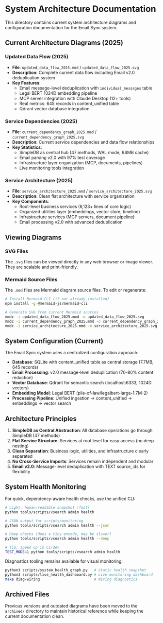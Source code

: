 # System Architecture Documentation

This directory contains current system architecture diagrams and configuration documentation for the Email Sync system.

## Current Architecture Diagrams (2025)

### Updated Data Flow (2025)
- **File**: `updated_data_flow_2025.mmd` / `updated_data_flow_2025.svg`
- **Description**: Complete current data flow including Email v2.0 deduplication system
- **Key Features**: 
  - Email message-level deduplication with `individual_messages` table
  - Legal BERT 1024D embedding pipeline
  - MCP server integration with Claude Desktop (12+ tools)
  - Real metrics: 645 records in content_unified table
  - Qdrant vector database integration

### Service Dependencies (2025)
- **File**: `current_dependency_graph_2025.mmd` / `current_dependency_graph_2025.svg`
- **Description**: Current service dependencies and data flow relationships
- **Key Statistics**:
  - SimpleDB as central hub (47 methods, WAL mode, 64MB cache)
  - Email parsing v2.0 with 97% test coverage
  - Infrastructure layer organization (MCP, documents, pipelines)
  - Live monitoring tools integration

### Service Architecture (2025)
- **File**: `service_architecture_2025.mmd` / `service_architecture_2025.svg`
- **Description**: Clean flat architecture with service organization
- **Key Components**:
  - Root-level business services (6,123+ lines of core logic)
  - Organized utilities layer (embeddings, vector store, timeline)
  - Infrastructure services (MCP servers, document pipeline)
  - Email processing v2.0 with advanced deduplication

## Viewing Diagrams

### SVG Files
The `.svg` files can be viewed directly in any web browser or image viewer. They are scalable and print-friendly.

### Mermaid Source Files
The `.mmd` files are Mermaid diagram source files. To edit or regenerate:

```bash
# Install Mermaid CLI (if not already installed)
npm install -g @mermaid-js/mermaid-cli

# Generate SVG from current Mermaid sources
mmdc -i updated_data_flow_2025.mmd -o updated_data_flow_2025.svg
mmdc -i current_dependency_graph_2025.mmd -o current_dependency_graph_2025.svg
mmdc -i service_architecture_2025.mmd -o service_architecture_2025.svg
```

## System Configuration (Current)

The Email Sync system uses a centralized configuration approach:

- **Database**: SQLite with content_unified table as central storage (7.7MB, 645 records)
- **Email Processing**: v2.0 message-level deduplication (70-80% content reduction)
- **Vector Database**: Qdrant for semantic search (localhost:6333, 1024D vectors)
- **Embedding Model**: Legal BERT (pile-of-law/legalbert-large-1.7M-2)
- **Processing Pipeline**: Unified ingestion → content_unified → embeddings → vector search

## Architecture Principles

1. **SimpleDB as Central Abstraction**: All database operations go through SimpleDB (47 methods)
2. **Flat Service Structure**: Services at root level for easy access (no deep nesting)
3. **Clean Separation**: Business logic, utilities, and infrastructure clearly separated
4. **No Cross-Service Imports**: Services remain independent and modular
5. **Email v2.0**: Message-level deduplication with TEXT source_ids for flexibility

## System Health Monitoring

For quick, dependency-aware health checks, use the unified CLI:

```bash
# Light, human-readable snapshot (fast)
python tools/scripts/vsearch admin health

# JSON output for scripts/monitoring
python tools/scripts/vsearch admin health --json

# Deep checks (does a tiny encode, may be slower)
python tools/scripts/vsearch admin health --deep

# Tip: speed up in CI/dev
TEST_MODE=1 python tools/scripts/vsearch admin health
```

Diagnostics tooling remains available for visual monitoring:

```bash
python3 scripts/system_health_graph.py   # Static health snapshot
python3 scripts/live_health_dashboard.py # Live monitoring dashboard
make diag-wiring                         # Wiring diagnostics
```

## Archived Files

Previous versions and outdated diagrams have been moved to the `archived/` directory to maintain historical reference while keeping the current documentation clean.
